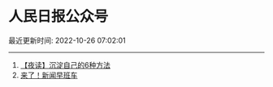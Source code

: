 # 人民日报公众号

最近更新时间: 2022-10-26 07:02:01

--- 
1. [【夜读】沉淀自己的6种方法](https://mp.weixin.qq.com/s/c2RpNGSdlsU3G9g9RYmgRg) 
2. [来了！新闻早班车](https://mp.weixin.qq.com/s/IzOEWfmO5TXYai_EVR24sA) 
